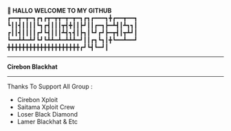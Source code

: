 <b> 👋 HALLO WELCOME TO MY GITHUB  </b><br>
┏━━┳━┳━┓┏┓┏┳━┳┳━┳━┳━┓┏┓┏━━━┓╋┏━━┳━━┓<br>
┗┃┃┫┃┃┃┃┗┓┏┫┃┃┃┳┫╋┃┃┣┛┃┃┏━┓┣━┻┫┃┻┓┓┃<br>
┏┃┃┫┃┃┃┃┏┛┗┫┃┃┃┻┫┓┫┃┣┓┃┗┛┏┛┣━┳┫┃┳┻┛┃<br>
┗━━┻┻━┻┛┗┛┗┻┻━┻━┻┻┻━┛┃┃┏┓┗┓┃╋┗━━┻━━┛<br>
╋╋╋╋╋╋╋╋╋╋╋╋╋╋╋╋╋╋╋╋┏┛┗┫┗━┛┃<hr><b>Cirebon Blackhat</b><hr>
Thanks To Support All Group :
- Cirebon Xploit 
- Saitama Xploit Crew
- Loser Black Diamond
- Lamer Blackhat & Etc

